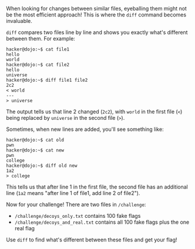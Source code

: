When looking for changes between similar files, eyeballing them might not be the most efficient approach!
This is where the `diff` command becomes invaluable.

`diff` compares two files line by line and shows you exactly what's different between them.
For example:

```console
hacker@dojo:~$ cat file1
hello
world
hacker@dojo:~$ cat file2
hello
universe
hacker@dojo:~$ diff file1 file2
2c2
< world
---
> universe
```

The output tells us that line 2 changed (`2c2`), with `world` in the first file (`<`) being replaced by `universe` in the second file (`>`).

Sometimes, when new lines are added, you'll see something like:

```console
hacker@dojo:~$ cat old
pwn
hacker@dojo:~$ cat new
pwn
college
hacker@dojo:~$ diff old new
1a2
> college
```

This tells us that after line 1 in the first file, the second file has an additional line (`1a2` means "after line 1 of file1, add line 2 of file2").

Now for your challenge!
There are two files in `/challenge`:
- `/challenge/decoys_only.txt` contains 100 fake flags
- `/challenge/decoys_and_real.txt` contains all 100 fake flags plus the one real flag

Use `diff` to find what's different between these files and get your flag!
